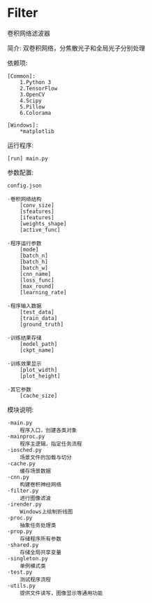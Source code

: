 # Filter
卷积网络滤波器

简介:
双卷积网络，分焦散光子和全局光子分别处理

依赖项:

    [Common]:
        1.Python 3
        2.TensorFlow
        3.OpenCV
        4.Scipy
        5.Pillow
        6.Colorama

    [Windows]:
        *matplotlib

运行程序:

    [run] main.py

参数配置:

    config.json

    ·卷积网络结构
        [conv_size]
        [sfeatures]
        [ifeatures]
        [weights_shape]
        [active_func]

    ·程序运行参数
        [mode]
        [batch_n]
        [batch_h]
        [batch_w]
        [cnn_name]
        [loss_func]
        [max_round]
        [learning_rate]

    ·程序输入数据
        [test_data]
        [train_data]
        [ground_truth]

    ·训练结果存储
        [model_path]
        [ckpt_name]

    ·训练效果显示
        [plot_width]
        [plot_height]

    ·其它参数
        [cache_size]

模块说明:

	·main.py
		程序入口，创建各类对象
	·mainproc.py
		程序主逻辑，指定任务流程
	·iosched.py
		场景文件的加载与切分
	·cache.py
	    缓存场景数据
	·cnn.py
		构建卷积神经网络
	·filter.py
		进行图像滤波
	·irender.py
		Windows上绘制折线图
	·proc.py
		抽象任务处理类
	·prop.py
		存储程序所有参数
	·shared.py
		存储全局共享变量
	·singleton.py
		单例模式类
	·test.py
		测试程序流程
	·utils.py
		提供文件读写，图像显示等通用功能
